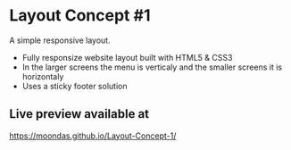 # Layout Concept #1
A simple responsive layout.

- Fully responsize website layout built with HTML5 & CSS3
- In the larger screens the menu is verticaly and the smaller screens it is horizontaly
- Uses a sticky footer solution

## Live preview available at
https://moondas.github.io/Layout-Concept-1/
